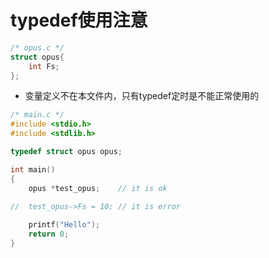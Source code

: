 # typedef使用注意

```c
/* opus.c */
struct opus{
	int Fs;
};

```

* 变量定义不在本文件内，只有typedef定时是不能正常使用的
```c
/* main.c */
#include <stdio.h>
#include <stdlib.h>

typedef struct opus opus;

int main()
{
    opus *test_opus;    // it is ok
	
//	test_opus->Fs = 10; // it is error

	printf("Hello");
    return 0;
}


```